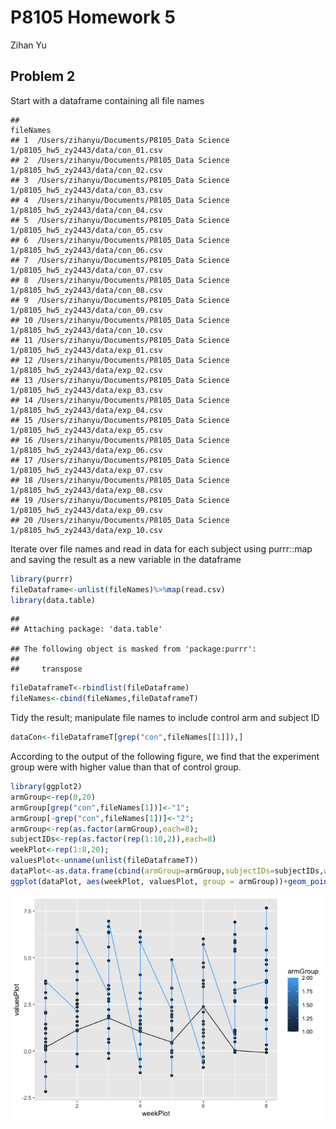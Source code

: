 P8105 Homework 5
================
Zihan Yu

## Problem 2

Start with a dataframe containing all file names

    ##                                                                         fileNames
    ## 1  /Users/zihanyu/Documents/P8105_Data Science 1/p8105_hw5_zy2443/data/con_01.csv
    ## 2  /Users/zihanyu/Documents/P8105_Data Science 1/p8105_hw5_zy2443/data/con_02.csv
    ## 3  /Users/zihanyu/Documents/P8105_Data Science 1/p8105_hw5_zy2443/data/con_03.csv
    ## 4  /Users/zihanyu/Documents/P8105_Data Science 1/p8105_hw5_zy2443/data/con_04.csv
    ## 5  /Users/zihanyu/Documents/P8105_Data Science 1/p8105_hw5_zy2443/data/con_05.csv
    ## 6  /Users/zihanyu/Documents/P8105_Data Science 1/p8105_hw5_zy2443/data/con_06.csv
    ## 7  /Users/zihanyu/Documents/P8105_Data Science 1/p8105_hw5_zy2443/data/con_07.csv
    ## 8  /Users/zihanyu/Documents/P8105_Data Science 1/p8105_hw5_zy2443/data/con_08.csv
    ## 9  /Users/zihanyu/Documents/P8105_Data Science 1/p8105_hw5_zy2443/data/con_09.csv
    ## 10 /Users/zihanyu/Documents/P8105_Data Science 1/p8105_hw5_zy2443/data/con_10.csv
    ## 11 /Users/zihanyu/Documents/P8105_Data Science 1/p8105_hw5_zy2443/data/exp_01.csv
    ## 12 /Users/zihanyu/Documents/P8105_Data Science 1/p8105_hw5_zy2443/data/exp_02.csv
    ## 13 /Users/zihanyu/Documents/P8105_Data Science 1/p8105_hw5_zy2443/data/exp_03.csv
    ## 14 /Users/zihanyu/Documents/P8105_Data Science 1/p8105_hw5_zy2443/data/exp_04.csv
    ## 15 /Users/zihanyu/Documents/P8105_Data Science 1/p8105_hw5_zy2443/data/exp_05.csv
    ## 16 /Users/zihanyu/Documents/P8105_Data Science 1/p8105_hw5_zy2443/data/exp_06.csv
    ## 17 /Users/zihanyu/Documents/P8105_Data Science 1/p8105_hw5_zy2443/data/exp_07.csv
    ## 18 /Users/zihanyu/Documents/P8105_Data Science 1/p8105_hw5_zy2443/data/exp_08.csv
    ## 19 /Users/zihanyu/Documents/P8105_Data Science 1/p8105_hw5_zy2443/data/exp_09.csv
    ## 20 /Users/zihanyu/Documents/P8105_Data Science 1/p8105_hw5_zy2443/data/exp_10.csv

Iterate over file names and read in data for each subject using
purrr::map and saving the result as a new variable in the dataframe

``` r
library(purrr)
fileDataframe<-unlist(fileNames)%>%map(read.csv)
library(data.table)
```

    ## 
    ## Attaching package: 'data.table'

    ## The following object is masked from 'package:purrr':
    ## 
    ##     transpose

``` r
fileDataframeT<-rbindlist(fileDataframe)
fileNames<-cbind(fileNames,fileDataframeT)
```

Tidy the result; manipulate file names to include control arm and
subject ID

``` r
dataCon<-fileDataframeT[grep("con",fileNames[[1]]),]
```

According to the output of the following figure, we find that the
experiment group were with higher value than that of control group.

``` r
library(ggplot2)
armGroup<-rep(0,20)
armGroup[grep("con",fileNames[1])]<-"1";
armGroup[-grep("con",fileNames[1])]<-"2";
armGroup<-rep(as.factor(armGroup),each=8);
subjectIDs<-rep(as.factor(rep(1:10,2)),each=8)
weekPlot<-rep(1:8,20);
valuesPlot<-unname(unlist(fileDataframeT))
dataPlot<-as.data.frame(cbind(armGroup=armGroup,subjectIDs=subjectIDs,weekPlot=weekPlot,valuesPlot=valuesPlot))
ggplot(dataPlot, aes(weekPlot, valuesPlot, group = armGroup))+geom_point() +  geom_line(aes(colour = armGroup))
```

![](p8105_hw5_zy2443_files/figure-gfm/unnamed-chunk-4-1.png)<!-- -->

